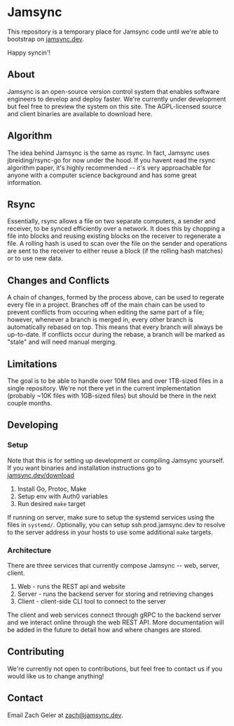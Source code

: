 # Jamsync

This repository is a temporary place for Jamsync code until we're able to bootstrap on [jamsync.dev](https://jamsync.dev).

Happy syncin'!

## About
Jamsync is an open-source version control system that enables software engineers to develop and deploy faster. We're currently under development but feel free to preview the system on this site. The AGPL-licensed source and client binaries are available to download here.

## Algorithm
The idea behind Jamsync is the same as rsync. In fact, Jamsync uses jbreiding/rsync-go for now under the hood. If you havent read the rsync algorithm paper, it's highly recommended -- it's very approachable for anyone with a computer science background and has some great information.

## Rsync
Essentially, rsync allows a file on two separate computers, a sender and receiver, to be synced efficiently over a network. It does this by chopping a file into blocks and reusing existing blocks on the receiver to regenerate a file. A rolling hash is used to scan over the file on the sender and operations are sent to the receiver to either reuse a block (if the rolling hash matches) or to use new data.

## Changes and Conflicts
A chain of changes, formed by the process above, can be used to regerate every file in a project. Branches off of the main chain can be used to prevent conflicts from occuring when editing the same part of a file; however, whenever a branch is merged in, every other branch is automatically rebased on top. This means that every branch will always be up-to-date. If conflicts occur during the rebase, a branch will be marked as "stale" and will need manual merging.

## Limitations
The goal is to be able to handle over 10M files and over 1TB-sized files in a single repository. We're not there yet in the current implementation (probably ~10K files with 1GB-sized files) but should be there in the next couple months.

## Developing

### Setup

Note that this is for setting up development or compiling Jamsync yourself. If you want binaries and installation instructions go to [jamsync.dev/download](https://jamsync.dev/download)

1. Install Go, Protoc, Make
2. Setup env with Auth0 variables
3. Run desired `make` target

If running on server, make sure to setup the systemd services using the files in `systemd/`. Optionally, you can setup ssh.prod.jamsync.dev to resolve to the server address in your hosts to use some additional `make` targets.

### Architecture

There are three services that currently compose Jamsync -- web, server, client.

1. Web - runs the REST api and website
2. Server - runs the backend server for storing and retrieving changes
3. Client - client-side CLI tool to connect to the server

The client and web services connect through gRPC to the backend server and we interact online through the web REST API. More documentation will be added in the future to detail how and where changes are stored.

## Contributing
We're currently not open to contributions, but feel free to contact us if you would like us to change anything! 

## Contact

Email Zach Geier at [zach@jamsync.dev](mailto:zach@jamsync.dev).